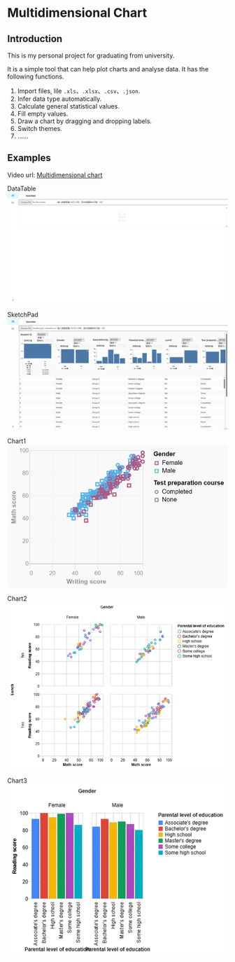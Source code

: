 # Multidimensional Chart 
## Introduction 
This is my personal project for graduating from university. 

It is a simple tool that can help plot charts and analyse data. It has the following functions.  
1. Import files, lile `.xls`、`.xlsx`、`.csv`、`.json`.
2. Infer data type automatically.
3. Calculate general statistical values.
4. Fill empty values.
5. Draw a chart by dragging and dropping labels.
6. Switch themes.
7. ……

## Examples 
Video url: [Multidimensional chart](https://www.bilibili.com/video/BV1JX4y1a7pG/?spm_id_from=333.999.0.0&vd_source=f62bb9a0433172c07fff04f387f0ebb7) 

DataTable
![DataTable](./examples/DataTableExample.gif)

SketchPad
![DataTable](./examples/SketchpadExample.gif)

Chart1
![Chart1](./examples/chart1.png)

Chart2
![Chart2](./examples/chart2.png)

Chart3 
![Chart3](./examples/chart3.png)


